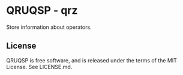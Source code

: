 QRUQSP - qrz
============

Store information about operators.

License
-------
QRUQSP is free software, and is released under the terms of the MIT License. See LICENSE.md.
